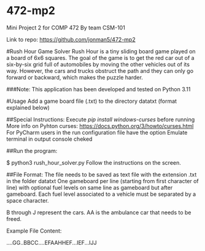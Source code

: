 # 472-mp2
Mini Project 2 for COMP 472
By team CSM-101

Link to repo: https://github.com/jonman5/472-mp2

#Rush Hour Game Solver
Rush Hour is a tiny sliding board game played on a board of 6x6 squares. 
The goal of the game is to get the red car out of a six-by-six grid full of automobiles by moving the other vehicles out of its way. However, the cars and trucks obstruct the path and they can only go forward or backward, which makes the puzzle harder.

###Note: This application has been developed and tested on Python 3.11

#Usage
Add a game board file (.txt) to the directory datatxt (format explained below)

##Special Instructions: 
Execute *pip install windows-curses* before running
More info on Pyhton curses: https://docs.python.org/3/howto/curses.html
For PyCharm users in the run configuration file have the option Emulate terminal in output console cheked

##Run the program:

$ python3 rush_hour_solver.py
Follow the instructions on the screen.

##File Format:
The file needs to be saved as text file with the extension .txt in the folder datatxt 
One gameboard per line (starting from first character of line) with optional fuel levels on same line as gameboard but after gameboard.
Each fuel level associated to a vehicle must be separated by a space character.

B through J represent the cars.
AA is the ambulance car that needs to be freed.


Example File Content:

....GG..BBCC....EFAAHHEF...IEF...IJJ 
